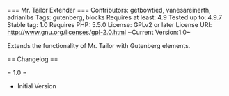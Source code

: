 === Mr. Tailor Extender ===
Contributors: getbowtied, vanesareinerth, adrianlbs
Tags: gutenberg, blocks
Requires at least: 4.9
Tested up to: 4.9.7
Stable tag: 1.0
Requires PHP: 5.5.0
License: GPLv2 or later
License URI: http://www.gnu.org/licenses/gpl-2.0.html
~Current Version:1.0~

Extends the functionality of Mr. Tailor with Gutenberg elements.

== Changelog ==

= 1.0 =
- Initial Version
